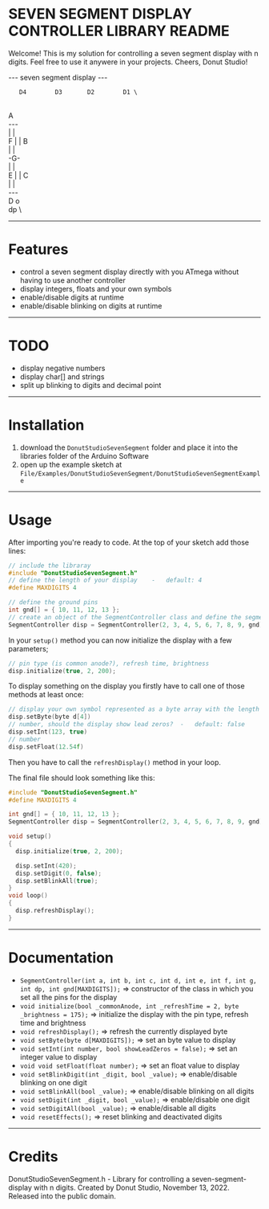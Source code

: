 # SEVEN SEGMENT DISPLAY CONTROLLER LIBRARY README
Welcome!
This is my solution for controlling a seven segment display with n digits.
Feel free to use it anywere in your projects.
Cheers, Donut Studio!

--- seven segment display ---

       D4        D3       D2        D1 \        
\
        A \
       --- \
    |       | \
  F |       | B \
    |       | \
       -G- \
    |       | \
  E |       | C \
    |       | \
       --- \
        D   o \
            dp \


***
# Features
- control a seven segment display directly with you ATmega without having to use another controller
- display integers, floats and your own symbols
- enable/disable digits at runtime
- enable/disable blinking on digits at runtime


***
# TODO
- display negative numbers
- display char[] and strings
- split up blinking to digits and decimal point


***
# Installation
1. download the `DonutStudioSevenSegment` folder and place it into the libraries folder of the Arduino Software
2. open up the example sketch at `File/Examples/DonutStudioSevenSegment/DonutStudioSevenSegmentExample`


***
# Usage
After importing you're ready to code.
At the top of your sketch add those lines:
```cpp
// include the libraray
#include "DonutStudioSevenSegment.h"
// define the length of your display    -   default: 4
#define MAXDIGITS 4

// define the ground pins
int gnd[] = { 10, 11, 12, 13 };
// create an object of the SegmentController class and define the segment and ground pins.
SegmentController disp = SegmentController(2, 3, 4, 5, 6, 7, 8, 9, gnd);
```

In your `setup()` method you can now initialize the display with a few parameters;
```cpp
// pin type (is common anode?), refresh time, brightness
disp.initialize(true, 2, 200);
```

To display something on the display you firstly have to call one of those methods at least once:
```cpp
// display your own symbol represented as a byte array with the length of your display length
disp.setByte(byte d[4])
// number, should the display show lead zeros?  -   default: false
disp.setInt(123, true)
// number
disp.setFloat(12.54f)
```
Then you have to call the `refreshDisplay()` method in your loop.

The final file should look something like this:
```cpp
#include "DonutStudioSevenSegment.h"
#define MAXDIGITS 4

int gnd[] = { 10, 11, 12, 13 };
SegmentController disp = SegmentController(2, 3, 4, 5, 6, 7, 8, 9, gnd);

void setup() 
{
  disp.initialize(true, 2, 200);

  disp.setInt(420);
  disp.setDigit(0, false);
  disp.setBlinkAll(true);
}
void loop() 
{
  disp.refreshDisplay();
}
```


***
# Documentation
- `SegmentController(int a, int b, int c, int d, int e, int f, int g, int dp, int gnd[MAXDIGITS]);` => constructor of the class in which you set all the pins for the display
- `void initialize(bool _commonAnode, int _refreshTime = 2, byte _brightness = 175);` => initialize the display with the pin type, refresh time and brightness
- `void refreshDisplay();` => refresh the currently displayed byte
- `void setByte(byte d[MAXDIGITS]);` => set an byte value to display
- `void setInt(int number, bool showLeadZeros = false);` => set an integer value to display
- `void void setFloat(float number);` => set an float value to display
- `void setBlinkDigit(int _digit, bool _value);` => enable/disable blinking on one digit
- `void setBlinkAll(bool _value);` => enable/disable blinking on all digits
- `void setDigit(int _digit, bool _value);` => enable/disable one digit
- `void setDigitAll(bool _value);` => enable/disable all digits
- `void resetEffects();` => reset blinking and deactivated digits


***
# Credits
DonutStudioSevenSegment.h - Library for controlling a seven-segment-display with n digits.
Created by Donut Studio, November 13, 2022.
Released into the public domain.